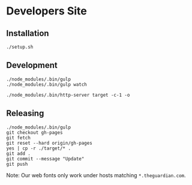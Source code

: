 # Developers Site

## Installation

```
./setup.sh
```

## Development

```
./node_modules/.bin/gulp
./node_modules/.bin/gulp watch
```
```
./node_modules/.bin/http-server target -c-1 -o
```

## Releasing

```
./node_modules/.bin/gulp
git checkout gh-pages
git fetch
git reset --hard origin/gh-pages
yes | cp -r ./target/* .
git add .
git commit --message "Update"
git push
```

Note: Our web fonts only work under hosts matching `*.theguardian.com`.
